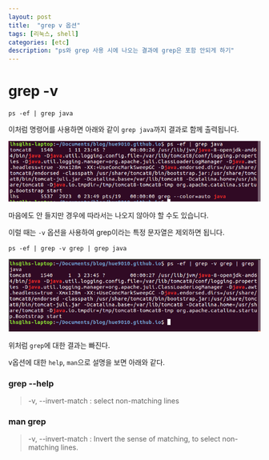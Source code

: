 ```yaml
---
layout: post
title:  "grep v 옵션"
tags: [리눅스, shell]
categories: [etc]
description: "ps와 grep 사용 시에 나오는 결과에 grep은 포함 안되게 하기"
---
```


grep -v  
=========  

```shell
ps -ef | grep java
```  

이처럼 명령어를 사용하면 아래와 같이 `grep java`까지 결과로 함께 출력됩니다.  

![grep1](/images/etc/grep1.png)  

마음에도 안 들지만 경우에 따라서는 나오지 않아야 할 수도 있습니다.  

이럴 때는 `-v` 옵션을 사용하여 grep이라는 특정 문자열은 제외하면 됩니다.  

```shell
ps -ef | grep -v grep | grep java
```  

![grep2](/images/etc/grep2.png)  

위처럼 `grep`에 대한 결과는 빠진다.  

v옵션에 대한 `help`, `man`으로 설명을 보면 아래와 같다.

### grep --help

> -v, --invert-match : select non-matching lines  

### man grep  

> -v, --invert-match : Invert the sense of matching, to select non-matching lines.  
